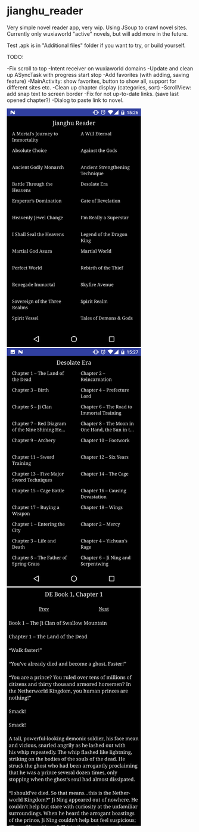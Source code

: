 # jianghu_reader
Very simple novel reader app, very wip. Using JSoup to crawl novel sites. Currently only wuxiaworld "active" novels, but will add more in the future. 

Test .apk is in "Additional files" folder if you want to try, or build yourself. 

TODO:

-Fix scroll to top 
-Intent receiver on wuxiaworld domains
-Update and clean up ASyncTask with progress start stop
-Add favorites (with adding, saving feature) 
-MainActivity: show favorites, button to show all, support for different sites etc.
-Clean up chapter display (categories, sort)
-ScrollView: add snap text to screen border 
-Fix for not up-to-date links. (save last opened chapter?)
-Dialog to paste link to novel. 

![Main activity](https://github.com/oyvindsam/jianghu_reader/blob/master/Additional%20files/Screenshot_20170316-152700.png) ![Chapters](https://github.com/oyvindsam/jianghu_reader/blob/master/Additional%20files/Screenshot_20170316-152707.png)
![Reading mode](https://github.com/oyvindsam/jianghu_reader/blob/master/Additional%20files/Screenshot_20170316-152712.png)
